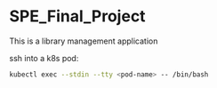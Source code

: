 # SPE_Final_Project

This is a library management application

ssh into a k8s pod: 

```bash
kubectl exec --stdin --tty <pod-name> -- /bin/bash
```